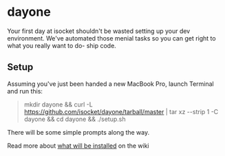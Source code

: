 dayone
======

Your first day at isocket shouldn't be wasted setting up your dev environment. We've automated those menial tasks so you can get right to what you really want to do- ship code.

## Setup

Assuming you've just been handed a new MacBook Pro, launch Terminal and run this:

> mkdir dayone && curl -L https://github.com/isocket/dayone/tarball/master | tar xz --strip 1 -C dayone && cd dayone && ./setup.sh

There will be some simple prompts along the way.

Read more about [what will be installed](https://github.com/isocket/dayone/wiki/What-Will-Be-Installed) on the wiki
